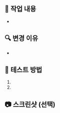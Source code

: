 ## 📌 작업 내용

<!-- 이번 PR에서 한 작업을 간단히 bullet로 작성 -->

-

## 🔍 변경 이유

<!-- 왜 이 작업을 했는지, 목적/배경 설명 -->

-

## 🧪 테스트 방법

<!-- 로컬에서 어떻게 확인했는지 -->

1.
2.

## 📷 스크린샷 (선택)

<!-- UI 변경이 있다면 캡처 첨부 -->
